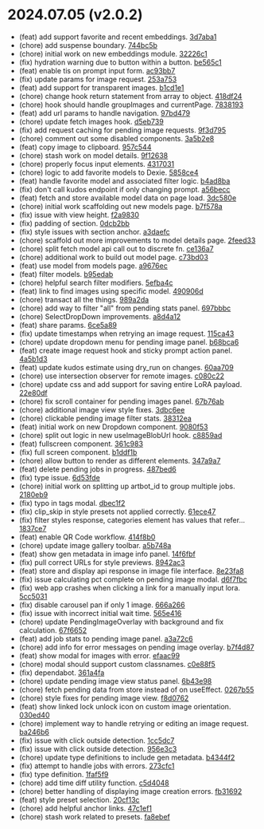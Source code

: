 # 2024.07.05 (v2.0.2)

- (feat) add support favorite and recent embeddings. [3d7aba1](https://github.com/Haidra-Org/artbot/commit/3d7aba1)
- (chore) add suspense boundary. [744bc5b](https://github.com/Haidra-Org/artbot/commit/744bc5b)
- (chore) initial work on new embeddings module. [32226c1](https://github.com/Haidra-Org/artbot/commit/32226c1)
- (fix) hydration warning due to button within a button. [be565c1](https://github.com/Haidra-Org/artbot/commit/be565c1)
- (feat) enable tis on prompt input form. [ac93bb7](https://github.com/Haidra-Org/artbot/commit/ac93bb7)
- (fix) update params for image request. [253a753](https://github.com/Haidra-Org/artbot/commit/253a753)
- (feat) add support for transparent images. [b1cd1e1](https://github.com/Haidra-Org/artbot/commit/b1cd1e1)
- (chore) change hook return statement from array to object. [418df24](https://github.com/Haidra-Org/artbot/commit/418df24)
- (chore) hook should handle groupImages and currentPage. [7838193](https://github.com/Haidra-Org/artbot/commit/7838193)
- (feat) add url params to handle navigation. [97bd479](https://github.com/Haidra-Org/artbot/commit/97bd479)
- (chore) update fetch images hook. [d5eb739](https://github.com/Haidra-Org/artbot/commit/d5eb739)
- (fix) add request caching for pending image requests. [9f3d795](https://github.com/Haidra-Org/artbot/commit/9f3d795)
- (chore) comment out some disabled components. [3a5b2e8](https://github.com/Haidra-Org/artbot/commit/3a5b2e8)
- (feat) copy image to clipboard. [957c544](https://github.com/Haidra-Org/artbot/commit/957c544)
- (chore) stash work on model details. [9f12638](https://github.com/Haidra-Org/artbot/commit/9f12638)
- (chore) properly focus input elements. [4317031](https://github.com/Haidra-Org/artbot/commit/4317031)
- (chore) logic to add favorite models to Dexie. [5858ce4](https://github.com/Haidra-Org/artbot/commit/5858ce4)
- (feat) handle favorite model and associated filter logic. [b4ad8ba](https://github.com/Haidra-Org/artbot/commit/b4ad8ba)
- (fix) don't call kudos endpoint if only changing prompt. [a56becc](https://github.com/Haidra-Org/artbot/commit/a56becc)
- (feat) fetch and store available model data on page load. [3dc580e](https://github.com/Haidra-Org/artbot/commit/3dc580e)
- (chore) initial work scaffolding out new models page. [b7f578a](https://github.com/Haidra-Org/artbot/commit/b7f578a)
- (fix) issue with view height. [f2a9830](https://github.com/Haidra-Org/artbot/commit/f2a9830)
- (fix) padding of section. [0dcb2bb](https://github.com/Haidra-Org/artbot/commit/0dcb2bb)
- (fix) style issues with section anchor. [a3daefc](https://github.com/Haidra-Org/artbot/commit/a3daefc)
- (chore) scaffold out more improvements to model details page. [2feed33](https://github.com/Haidra-Org/artbot/commit/2feed33)
- (chore) split fetch model api call out to discrete fn. [ce136a7](https://github.com/Haidra-Org/artbot/commit/ce136a7)
- (chore) additional work to build out model page. [c73bd03](https://github.com/Haidra-Org/artbot/commit/c73bd03)
- (feat) use model from models page. [a9676ec](https://github.com/Haidra-Org/artbot/commit/a9676ec)
- (feat) filter models. [b95edab](https://github.com/Haidra-Org/artbot/commit/b95edab)
- (chore) helpful search filter modifiers. [5efba4c](https://github.com/Haidra-Org/artbot/commit/5efba4c)
- (feat) link to find images using specific model. [490906d](https://github.com/Haidra-Org/artbot/commit/490906d)
- (chore) transact all the things. [989a2da](https://github.com/Haidra-Org/artbot/commit/989a2da)
- (chore) add way to filter "all" from pending stats panel. [697bbbc](https://github.com/Haidra-Org/artbot/commit/697bbbc)
- (chore) SelectDropDown improvements. [a8d4a12](https://github.com/Haidra-Org/artbot/commit/a8d4a12)
- (feat) share params. [6ce5a89](https://github.com/Haidra-Org/artbot/commit/6ce5a89)
- (fix) update timestamps when retrying an image request. [115ca43](https://github.com/Haidra-Org/artbot/commit/115ca43)
- (chore) update dropdown menu for pending image panel. [b68bca6](https://github.com/Haidra-Org/artbot/commit/b68bca6)
- (feat) create image request hook and sticky prompt action panel. [4a5b1d3](https://github.com/Haidra-Org/artbot/commit/4a5b1d3)
- (feat) update kudos estimate using dry_run on changes. [60aa709](https://github.com/Haidra-Org/artbot/commit/60aa709)
- (chore) use intersection observer for remote images. [c080c22](https://github.com/Haidra-Org/artbot/commit/c080c22)
- (chore) update css and add support for saving entire LoRA payload. [22e80df](https://github.com/Haidra-Org/artbot/commit/22e80df)
- (chore) fix scroll container for pending images panel. [67b76ab](https://github.com/Haidra-Org/artbot/commit/67b76ab)
- (chore) additional image view style fixes. [3dbc6ee](https://github.com/Haidra-Org/artbot/commit/3dbc6ee)
- (chore) clickable pending image filter stats. [38312ea](https://github.com/Haidra-Org/artbot/commit/38312ea)
- (feat) initial work on new Dropdown component. [9080f53](https://github.com/Haidra-Org/artbot/commit/9080f53)
- (chore) split out logic in new useImageBlobUrl hook. [c8859ad](https://github.com/Haidra-Org/artbot/commit/c8859ad)
- (feat) fullscreen component. [361c983](https://github.com/Haidra-Org/artbot/commit/361c983)
- (fix) full screen component. [b1ddf1b](https://github.com/Haidra-Org/artbot/commit/b1ddf1b)
- (chore) allow button to render as different elements. [347a9a7](https://github.com/Haidra-Org/artbot/commit/347a9a7)
- (feat) delete pending jobs in progress. [487bed6](https://github.com/Haidra-Org/artbot/commit/487bed6)
- (fix) type issue. [6d53fde](https://github.com/Haidra-Org/artbot/commit/6d53fde)
- (chore) initial work on splitting up artbot_id to group multiple jobs. [2180eb9](https://github.com/Haidra-Org/artbot/commit/2180eb9)
- (fix) typo in tags modal. [dbec1f2](https://github.com/Haidra-Org/artbot/commit/dbec1f2)
- (fix) clip_skip in style presets not applied correctly. [61ece47](https://github.com/Haidra-Org/artbot/commit/61ece47)
- (fix) filter styles response, categories element has values that refer… [1837ce7](https://github.com/Haidra-Org/artbot/commit/1837ce7)
- (feat) enable QR Code workflow. [414f8b0](https://github.com/Haidra-Org/artbot/commit/414f8b0)
- (chore) update image gallery toolbar. [a5b748a](https://github.com/Haidra-Org/artbot/commit/a5b748a)
- (feat) show gen metadata in image info panel. [14f6fbf](https://github.com/Haidra-Org/artbot/commit/14f6fbf)
- (fix) pull correct URLs for style previews. [8942ac3](https://github.com/Haidra-Org/artbot/commit/8942ac3)
- (feat) store and display api response in image file interface. [8e23fa8](https://github.com/Haidra-Org/artbot/commit/8e23fa8)
- (fix) issue calculating pct complete on pending image modal. [d6f7fbc](https://github.com/Haidra-Org/artbot/commit/d6f7fbc)
- (fix) web app crashes when clicking a link for a manually input lora. [5cc5031](https://github.com/Haidra-Org/artbot/commit/5cc5031)
- (fix) disable carousel pan if only 1 image. [666a266](https://github.com/Haidra-Org/artbot/commit/666a266)
- (fix) issue with incorrect initial wait time. [565e416](https://github.com/Haidra-Org/artbot/commit/565e416)
- (chore) update PendingImageOverlay with background and fix calculation. [67f6652](https://github.com/Haidra-Org/artbot/commit/67f6652)
- (feat) add job stats to pending image panel. [a3a72c6](https://github.com/Haidra-Org/artbot/commit/a3a72c6)
- (chore) add info for error messages on pending image overlay. [b7f4d87](https://github.com/Haidra-Org/artbot/commit/b7f4d87)
- (feat) show modal for images with error. [efaac99](https://github.com/Haidra-Org/artbot/commit/efaac99)
- (chore) modal should support custom classnames. [c0e88f5](https://github.com/Haidra-Org/artbot/commit/c0e88f5)
- (fix) dependabot. [361a4fa](https://github.com/Haidra-Org/artbot/commit/361a4fa)
- (chore) update pending image view status panel. [6b43e98](https://github.com/Haidra-Org/artbot/commit/6b43e98)
- (chore) fetch pending data from store instead of on useEffect. [0267b55](https://github.com/Haidra-Org/artbot/commit/0267b55)
- (chore) style fixes for pending image view. [f8d0762](https://github.com/Haidra-Org/artbot/commit/f8d0762)
- (feat) show linked lock unlock icon on custom image orientation. [030ed40](https://github.com/Haidra-Org/artbot/commit/030ed40)
- (chore) implement way to handle retrying or editing an image request. [ba246b6](https://github.com/Haidra-Org/artbot/commit/ba246b6)
- (fix) issue with click outside detection. [1cc5dc7](https://github.com/Haidra-Org/artbot/commit/1cc5dc7)
- (fix) issue with click outside detection. [956e3c3](https://github.com/Haidra-Org/artbot/commit/956e3c3)
- (chore) update type definitions to include gen metadata. [b4344f2](https://github.com/Haidra-Org/artbot/commit/b4344f2)
- (fix) attempt to handle jobs with errors. [273cfc1](https://github.com/Haidra-Org/artbot/commit/273cfc1)
- (fix) type definition. [1faf5f9](https://github.com/Haidra-Org/artbot/commit/1faf5f9)
- (chore) add time diff utility function. [c5d4048](https://github.com/Haidra-Org/artbot/commit/c5d4048)
- (chore) better handling of displaying image creation errors. [fb31692](https://github.com/Haidra-Org/artbot/commit/fb31692)
- (feat) style preset selection. [20cf13c](https://github.com/Haidra-Org/artbot/commit/20cf13c)
- (chore) add helpful anchor links. [47c1ef1](https://github.com/Haidra-Org/artbot/commit/47c1ef1)
- (chore) stash work related to presets. [fa8ebef](https://github.com/Haidra-Org/artbot/commit/fa8ebef)
